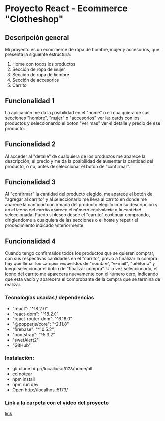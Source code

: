 # Proyecto React - Ecommerce "Clotheshop"

## Descripción general
Mi proyecto es un ecommerce de ropa de hombre, mujer y accesorios, que presenta la siguiente estructura:

1. Home con todos los productos
2. Sección de ropa de mujer
3. Sección de ropa de hombre
4. Sección de accesorios
5. Carrito

## Funcionalidad 1
La aplicación me da la posibilidad en el "home" o en cualquiera de sus secciones "hombre", "mujer" o "accesorios" ver las cards con los productos y seleccionando el boton "ver mas" ver el detalle y precio de ese producto.

## Funcionalidad 2
Al acceder al "detalle" de cualquiera de los productos me aparece la descripción, el precio y me da la posibilidad de aumentar la cantidad del producto, o no, antes de seleccionar el boton de "confirmar".

## Funcionalidad 3
Al "confirmar" la cantidad del producto elegido, me aparece el botón de "agregar al carrito" y al seleccionarlo me lleva al carrito en donde me aparece la cantidad confirmada del producto elegido con su descripción y en el icono del carrito aparece el número equivalente a la cantidad seleccionada.
Puedo si deseo desde el "carrito" continuar comprando, dirigiendome a cualquiera de las secciones o el home y repetir el procedimiento indicado anteriormente.

## Funcionalidad 4
Cuando tengo confirmados todos los productos que se quieren comprar, con sus respectivas cantidades en el "carrito", previo a finalizar la compra hay que llenar los campos requeridos de "nombre", "e-mail", "teléfono" y luego seleccionar el boton de "finalizar compra". Una vez seleccionado, el icono del carrito me aparecera nuevamente con el número cero, indicando que esta vacío y aparecera el comprobante de la compra que se termina de realizar.

### Tecnologías usadas / dependencias
- "react": "^18.2.0"
- "react-dom": "^18.2.0"
- "react-router-dom": "^6.16.0" 
- "@popperjs/core": "^2.11.8"
- "firebase": "^10.5.2",
- "bootstrap": "^5.3.2"
- "swetAlert2"
- "GitHub"

### Instalación:
- git clone http://localhost:5173/home/all
- cd notear
- npm install
- npm run dev
- Open http://localhost:5173/

### Link a la carpeta con el video del proyecto
[link](https://drive.google.com/drive/folders/1G7R5WAVFFSL1BeddrJ-KH6FO6bwsbDp4)



